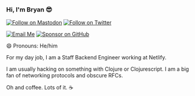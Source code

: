 ### Hi, I'm Bryan 😎

[![Follow on Mastodon](https://img.shields.io/badge/Follow-Mastodon-5A47DC.svg)](https://hachyderm.io/@bryanmikaelian)
[![Follow on Twitter](https://img.shields.io/badge/Follow-Twitter-1DA1F2.svg)](https://twitter.com/bryanmikaelian)

[![Email Me](https://img.shields.io/badge/Email-bryan.mikaelian@gmail.com-007735.svg)](mailto:bryan.mikaelian@gmail.com)
[![Sponsor on GitHub](https://img.shields.io/badge/Sponsor-GitHub-6cc644.svg)](https://github.com/sponsors/bryanmikaelian)

😄 Pronouns: He/him

For my day job, I am a Staff Backend Engineer working at Netlify.

I am usually hacking on something with Clojure or Clojurescript. I am a big fan of networking protocols and obscure RFCs.

Oh and coffee. Lots of it. ☕

